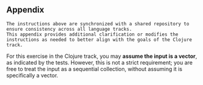 ## Appendix

~~~~exercism/note
The instructions above are synchronized with a shared repository to ensure consistency across all language tracks.
This appendix provides additional clarification or modifies the instructions as needed to better align with the goals of the Clojure track.
~~~~

For this exercise in the Clojure track, you may **assume the input is a vector**, as indicated by the tests.
However, this is not a strict requirement; you are free to treat the input as a sequential collection, without assuming it is specifically a vector.
